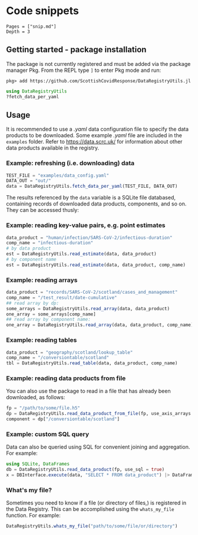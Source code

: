 # Code snippets

```@contents
Pages = ["snip.md"]
Depth = 3
```

## Getting started - package installation

The package is not currently registered and must be added via the package manager Pkg. From the REPL type `]` to enter Pkg mode and run:

```
pkg> add https://github.com/ScottishCovidResponse/DataRegistryUtils.jl
```

```  julia
using DataRegistryUtils
?fetch_data_per_yaml
```

## Usage

It is recommended to use a *.yaml* data configuration file to specify the data products to be downloaded. Some example *.yaml* file are included in the `examples` folder. Refer to https://data.scrc.uk/ for information about other data products available in the registry.

### Example: refreshing (i.e. downloading) data

``` julia
TEST_FILE = "examples/data_config.yaml"
DATA_OUT = "out/"
data = DataRegistryUtils.fetch_data_per_yaml(TEST_FILE, DATA_OUT)
```

The results referenced by the `data` variable is a SQLite file databased, containing records of downloaded data products, components, and so on. They can be accessed thusly:

### Example: reading key-value pairs, e.g. point estimates

``` julia
data_product = "human/infection/SARS-CoV-2/infectious-duration"
comp_name = "infectious-duration"
# by data product
est = DataRegistryUtils.read_estimate(data, data_product)
# by component name
est = DataRegistryUtils.read_estimate(data, data_product, comp_name)
```

### Example: reading arrays

``` julia
data_product = "records/SARS-CoV-2/scotland/cases_and_management"
comp_name = "/test_result/date-cumulative"
## read array by dp:
some_arrays = DataRegistryUtils.read_array(data, data_product)
one_array = some_arrays[comp_name]
## read array by component name:
one_array = DataRegistryUtils.read_array(data, data_product, comp_name)
```

### Example: reading tables
``` julia
data_product = "geography/scotland/lookup_table"
comp_name = "/conversiontable/scotland"
tbl = DataRegistryUtils.read_table(data, data_product, comp_name)
```

### Example: reading data products from file

You can also use the package to read in a file that has already been downloaded, as follows:

``` julia
fp = "/path/to/some/file.h5"
dp = DataRegistryUtils.read_data_product_from_file(fp, use_axis_arrays = true, verbose = false)
component = dp["/conversiontable/scotland"]
```

### Example: custom SQL query

Data can also be queried using SQL for convenient joining and aggregation. For example:

``` julia
using SQLite, DataFrames
db = DataRegistryUtils.read_data_product(fp, use_sql = true)
x = DBInterface.execute(data, "SELECT * FROM data_product") |> DataFrame
```

### What's my file?

Sometimes you need to know if a file (or directory of files,) is registered in the Data Registry. This can be accomplished using the `whats_my_file` function. For example:

``` julia
DataRegistryUtils.whats_my_file("path/to/some/file/or/directory")
```
